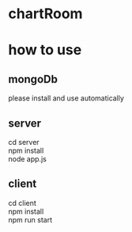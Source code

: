 # chartRoom  

# how to use  

## mongoDb  
please install and use automatically  

## server  
cd server  
npm install  
node app.js  

## client  
cd client  
npm install  
npm run start

